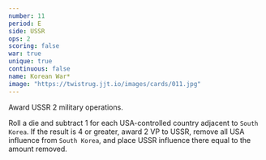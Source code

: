 ```yaml
---
number: 11
period: E
side: USSR
ops: 2
scoring: false
war: true
unique: true
continuous: false
name: Korean War*
image: "https://twistrug.jjt.io/images/cards/011.jpg"
---
```

Award USSR 2 military operations.

Roll a die and subtract 1 for each USA-controlled country adjacent to `South Korea`. If the result is 4 or greater, award 2 VP to USSR, remove all USA influence from `South Korea`, and place USSR influence there equal to the amount removed.
